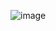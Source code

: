 ![image](https://github.com/AbdelTheGoat/Widget/assets/155133525/ac2912e8-6f60-420b-81e0-d3a71d2e814d)
